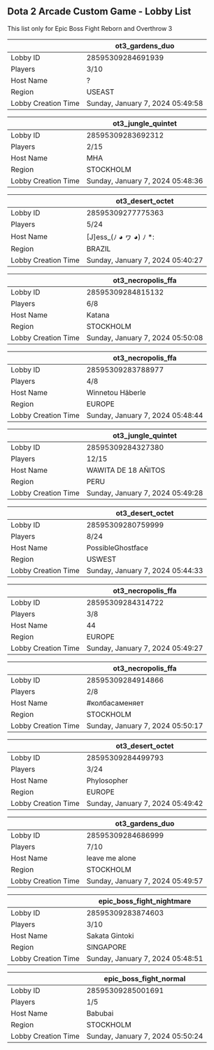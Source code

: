 ## Dota 2 Arcade Custom Game - Lobby List

This list only for Epic Boss Fight Reborn and Overthrow 3

|  | ot3_gardens_duo |
| ------ | ------ |
| Lobby ID | 28595309284691939 |
| Players | 3/10 |
| Host Name | ? |
| Region | USEAST |
| Lobby Creation Time | Sunday, January 7, 2024 05:49:58 |


|  | ot3_jungle_quintet |
| ------ | ------ |
| Lobby ID | 28595309283692312 |
| Players | 2/15 |
| Host Name | MHA |
| Region | STOCKHOLM |
| Lobby Creation Time | Sunday, January 7, 2024 05:48:36 |


|  | ot3_desert_octet |
| ------ | ------ |
| Lobby ID | 28595309277775363 |
| Players | 5/24 |
| Host Name | [J]ess_(ﾉ ◕ ヮ ◕) ﾉ *: |
| Region | BRAZIL |
| Lobby Creation Time | Sunday, January 7, 2024 05:40:27 |


|  | ot3_necropolis_ffa |
| ------ | ------ |
| Lobby ID | 28595309284815132 |
| Players | 6/8 |
| Host Name | Katana |
| Region | STOCKHOLM |
| Lobby Creation Time | Sunday, January 7, 2024 05:50:08 |


|  | ot3_necropolis_ffa |
| ------ | ------ |
| Lobby ID | 28595309283788977 |
| Players | 4/8 |
| Host Name | Winnetou Häberle |
| Region | EUROPE |
| Lobby Creation Time | Sunday, January 7, 2024 05:48:44 |


|  | ot3_jungle_quintet |
| ------ | ------ |
| Lobby ID | 28595309284327380 |
| Players | 12/15 |
| Host Name | WAWITA DE 18 AÑITOS |
| Region | PERU |
| Lobby Creation Time | Sunday, January 7, 2024 05:49:28 |


|  | ot3_desert_octet |
| ------ | ------ |
| Lobby ID | 28595309280759999 |
| Players | 8/24 |
| Host Name | PossibleGhostface |
| Region | USWEST |
| Lobby Creation Time | Sunday, January 7, 2024 05:44:33 |


|  | ot3_necropolis_ffa |
| ------ | ------ |
| Lobby ID | 28595309284314722 |
| Players | 3/8 |
| Host Name | 44 |
| Region | EUROPE |
| Lobby Creation Time | Sunday, January 7, 2024 05:49:27 |


|  | ot3_necropolis_ffa |
| ------ | ------ |
| Lobby ID | 28595309284914866 |
| Players | 2/8 |
| Host Name | #колбасаменяет |
| Region | STOCKHOLM |
| Lobby Creation Time | Sunday, January 7, 2024 05:50:17 |


|  | ot3_desert_octet |
| ------ | ------ |
| Lobby ID | 28595309284499793 |
| Players | 3/24 |
| Host Name | Phylosopher |
| Region | EUROPE |
| Lobby Creation Time | Sunday, January 7, 2024 05:49:42 |


|  | ot3_gardens_duo |
| ------ | ------ |
| Lobby ID | 28595309284686999 |
| Players | 7/10 |
| Host Name | leave me alone |
| Region | STOCKHOLM |
| Lobby Creation Time | Sunday, January 7, 2024 05:49:57 |


|  | epic_boss_fight_nightmare |
| ------ | ------ |
| Lobby ID | 28595309283874603 |
| Players | 3/10 |
| Host Name | Sakata Gintoki |
| Region | SINGAPORE |
| Lobby Creation Time | Sunday, January 7, 2024 05:48:51 |


|  | epic_boss_fight_normal |
| ------ | ------ |
| Lobby ID | 28595309285001691 |
| Players | 1/5 |
| Host Name | Babubai |
| Region | STOCKHOLM |
| Lobby Creation Time | Sunday, January 7, 2024 05:50:24 |


